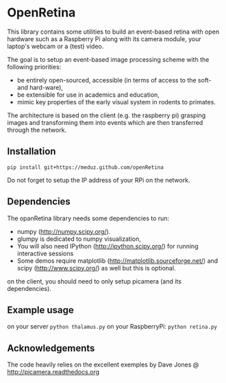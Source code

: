 OpenRetina
==========

This library contains some utilities to build an event-based retina with open hardware such as a Raspberry Pi along with its camera module, your laptop's webcam or a (test) video.

The goal is to setup an event-based image processing scheme with the following priorities:

- be entirely open-sourced, accessible (in terms of access to the soft- and hard-ware),
- be extensible for use in academics and education,
- mimic key properties of the early visual system in rodents to primates.

The architecture is based on the client (e.g. the raspberry pi) grasping images and transforming them into events which are then transferred through the network.

Installation
------------

``
	pip install git+https://meduz.github.com/openRetina
``

Do not forget to setup the IP address of your RPi on the network.

Dependencies
-----------

The opanRetina library needs some dependencies to run:

- numpy (http://numpy.scipy.org/). 
- glumpy is dedicated to numpy visualization, 
- You will also need IPython (http://ipython.scipy.org/) for running interactive sessions
- Some demos require matplotlib (http://matplotlib.sourceforge.net/) and scipy (http://www.scipy.org/) as well but this is optional.

on the client, you should need to only setup picamera (and its dependencies).

Example usage
-------------

on your server
``
	python thalamus.py
``
on your RaspberryPi:
``
	python retina.py
``

Acknowledgements
----------------

The code heavily relies on the excellent exemples by  Dave Jones @ http://picamera.readthedocs.org
